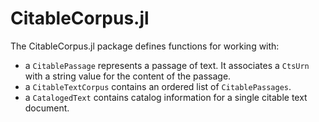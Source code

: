 # CitableCorpus.jl

The CitableCorpus.jl package defines functions for working with:  

- a `CitablePassage` represents a passage of text.  It associates a `CtsUrn` with a string value for the content of the passage.
- a `CitableTextCorpus` contains an ordered list of `CitablePassages`.
- a `CatalogedText` contains catalog information for a single citable text document.